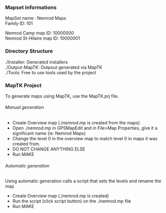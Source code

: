### Mapset informations

MapSet name : Nemrod Maps  
Family ID: 101  

Nemrod Camp map ID: 		10000000  
Nemrod St-Hilaire map ID: 	10000001  


### Directory Structure

./Installer: Generated installers  
./Output-MapTK: Outpout generated via MapTK  
./Tools: Free to use tools used by the project  


### MapTK Project

To generate maps using MapTK, use the MapTK.prj file.

###### Manual generation
 
 - Create Overview map (./nemrod.mp is created from the maps)
 - Open ./nemrod.mp in GPSMapEdit and in File>Map Properties, give it a significant name (ie: Nemrod Maps)
 - Change the level 0 in the overview map to match level 0 in maps it was created from.
 - DO NOT CHANGE ANYTHING ELSE
 - Run MAKE
 
 
###### Automatic generation
Using automatic generation calls a script that sets the levels and rename the map  
  
 - Create Overview map (./nemrod.mp is created)
 - Run the script (click script button) on the ./nemrod.mp file
 - Run MAKE
